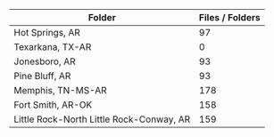 | Folder                                   |   Files / Folders |
|------------------------------------------|-------------------|
| Hot Springs, AR                          |                97 |
| Texarkana, TX-AR                         |                 0 |
| Jonesboro, AR                            |                93 |
| Pine Bluff, AR                           |                93 |
| Memphis, TN-MS-AR                        |               178 |
| Fort Smith, AR-OK                        |               158 |
| Little Rock-North Little Rock-Conway, AR |               159 |